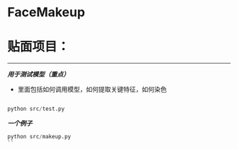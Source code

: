 # FaceMakeup

# 贴面项目：

---

_**用于测试模型（重点）**_

* 里面包括如何调用模型，如何提取关键特征，如何染色

```python

python src/test.py

```



**_一个例子_**
```python
python src/makeup.py
``